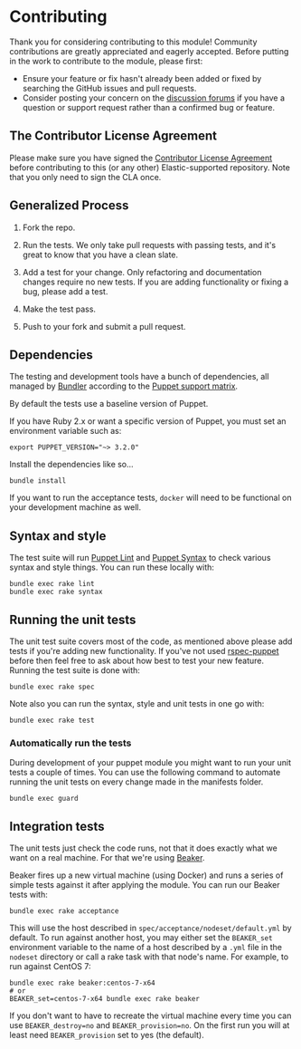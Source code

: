 # Contributing

Thank you for considering contributing to this module!
Community contributions are greatly appreciated and eagerly accepted.
Before putting in the work to contribute to the module, please first:

* Ensure your feature or fix hasn't already been added or fixed by searching
    the GitHub issues and pull requests.
* Consider posting your concern on the
    [discussion forums](https://discuss.elastic.co/c/elasticsearch) if you have
    a question or support request rather than a confirmed bug or feature.

## The Contributor License Agreement

Please make sure you have signed the
[Contributor License Agreement](http://www.elastic.co/contributor-agreement/)
before contributing to this (or any other) Elastic-supported repository.
Note that you only need to sign the CLA once.

## Generalized Process

1. Fork the repo.

2. Run the tests. We only take pull requests with passing tests, and
   it's great to know that you have a clean slate.

3. Add a test for your change. Only refactoring and documentation
   changes require no new tests. If you are adding functionality
   or fixing a bug, please add a test.

4. Make the test pass.

5. Push to your fork and submit a pull request.

## Dependencies

The testing and development tools have a bunch of dependencies,
all managed by [Bundler](http://bundler.io/) according to the
[Puppet support matrix](http://docs.puppetlabs.com/guides/platforms.html#ruby-versions).

By default the tests use a baseline version of Puppet.

If you have Ruby 2.x or want a specific version of Puppet,
you must set an environment variable such as:

    export PUPPET_VERSION="~> 3.2.0"

Install the dependencies like so...

    bundle install

If you want to run the acceptance tests, `docker` will need to be functional on
your development machine as well.

## Syntax and style

The test suite will run [Puppet Lint](http://puppet-lint.com/) and
[Puppet Syntax](https://github.com/gds-operations/puppet-syntax) to
check various syntax and style things. You can run these locally with:

    bundle exec rake lint
    bundle exec rake syntax

## Running the unit tests

The unit test suite covers most of the code, as mentioned above please
add tests if you're adding new functionality. If you've not used
[rspec-puppet](http://rspec-puppet.com/) before then feel free to ask
about how best to test your new feature.
Running the test suite is done with:

    bundle exec rake spec

Note also you can run the syntax, style and unit tests in one go with:

    bundle exec rake test

### Automatically run the tests

During development of your puppet module you might want to run your unit
tests a couple of times.
You can use the following command to automate running the unit tests on
every change made in the manifests folder.

    bundle exec guard

## Integration tests

The unit tests just check the code runs, not that it does exactly what
we want on a real machine.
For that we're using [Beaker](https://github.com/puppetlabs/beaker).

Beaker fires up a new virtual machine (using Docker) and runs a series of
simple tests against it after applying the module. You can run our
Beaker tests with:

    bundle exec rake acceptance

This will use the host described in `spec/acceptance/nodeset/default.yml`
by default.
To run against another host, you may either set the `BEAKER_set` environment
variable to the name of a host described by a `.yml` file in the `nodeset`
directory or call a rake task with that node's name.
For example, to run against CentOS 7:

    bundle exec rake beaker:centos-7-x64
    # or
    BEAKER_set=centos-7-x64 bundle exec rake beaker

If you don't want to have to recreate the virtual machine every time you
can use `BEAKER_destroy=no` and `BEAKER_provision=no`.
On the first run you will at least need `BEAKER_provision` set to yes (the
default).
